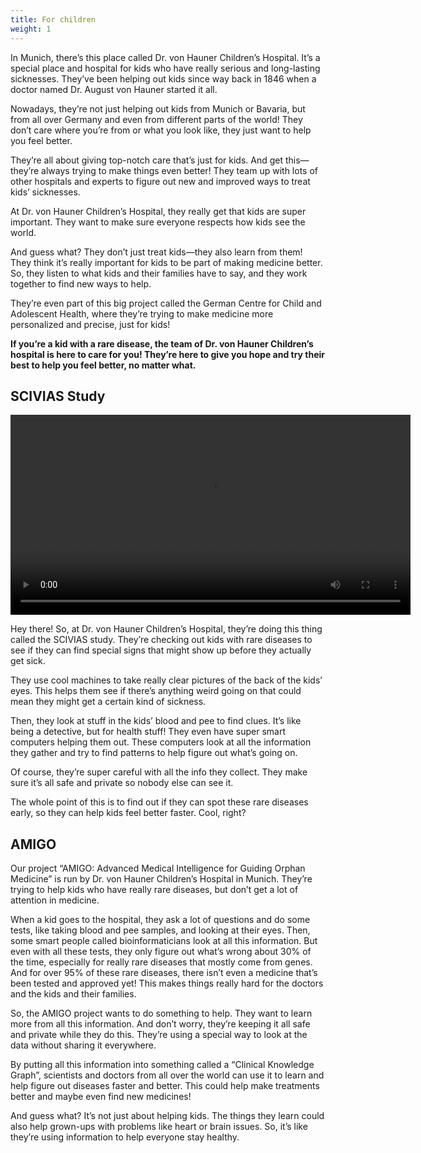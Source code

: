 ```yaml
---
title: For children
weight: 1
---
```


In Munich, there’s this place called Dr. von Hauner Children’s Hospital. It’s a special place and hospital for kids who have really serious and long-lasting sicknesses. They’ve been helping out kids since way back in 1846 when a doctor named Dr. August von Hauner started it all.

Nowadays, they’re not just helping out kids from Munich or Bavaria, but from all over Germany and even from different parts of the world! They don’t care where you’re from or what you look like, they just want to help you feel better.

They’re all about giving top-notch care that’s just for kids. And get this—they’re always trying to make things even better! They team up with lots of other hospitals and experts to figure out new and improved ways to treat kids’ sicknesses.

At Dr. von Hauner Children’s Hospital, they really get that kids are super important. They want to make sure everyone respects how kids see the world.

And guess what? They don’t just treat kids—they also learn from them! They think it’s really important for kids to be part of making medicine better. So, they listen to what kids and their families have to say, and they work together to find new ways to help.

They’re even part of this big project called the German Centre for Child and Adolescent Health, where they’re trying to make medicine more personalized and precise, just for kids!

**If you’re a kid with a rare disease, the team of Dr. von Hauner Children’s hospital is here to care for you! They’re here to give you hope and try their best to help you feel better, no matter what.**

## SCIVIAS Study

<video width="640" controls controlsList="nodownload" class="pb-4">
  <source src="https://cdn.lmu-klinikum.de/a23502af2c75a0d4/32daca43c3f7/scivias_sub_eng.mp4" type="video/mp4">
</video>

Hey there! So, at Dr. von Hauner Children’s Hospital, they’re doing this thing called the SCIVIAS study. They’re checking out kids with rare diseases to see if they can find special signs that might show up before they actually get sick.

They use cool machines to take really clear pictures of the back of the kids’ eyes. This helps them see if there’s anything weird going on that could mean they might get a certain kind of sickness.

Then, they look at stuff in the kids’ blood and pee to find clues. It’s like being a detective, but for health stuff! They even have super smart computers helping them out. These computers look at all the information they gather and try to find patterns to help figure out what’s going on.

Of course, they’re super careful with all the info they collect. They make sure it’s all safe and private so nobody else can see it.

The whole point of this is to find out if they can spot these rare diseases early, so they can help kids feel better faster. Cool, right?

## AMIGO

Our project “AMIGO: Advanced Medical Intelligence for Guiding Orphan Medicine” is run by Dr. von Hauner Children’s Hospital in Munich. They’re trying to help kids who have really rare diseases, but don’t get a lot of attention in medicine.

When a kid goes to the hospital, they ask a lot of questions and do some tests, like taking blood and pee samples, and looking at their eyes. Then, some smart people called bioinformaticians look at all this information. But even with all these tests, they only figure out what’s wrong about 30% of the time, especially for really rare diseases that mostly come from genes. And for over 95% of these rare diseases, there isn’t even a medicine that’s been tested and approved yet! This makes things really hard for the doctors and the kids and their families.

So, the AMIGO project wants to do something to help. They want to learn more from all this information. And don’t worry, they’re keeping it all safe and private while they do this. They’re using a special way to look at the data without sharing it everywhere.

By putting all this information into something called a “Clinical Knowledge Graph”, scientists and doctors from all over the world can use it to learn and help figure out diseases faster and better. This could help make treatments better and maybe even find new medicines!

And guess what? It’s not just about helping kids. The things they learn could also help grown-ups with problems like heart or brain issues. So, it’s like they’re using information to help everyone stay healthy. 

